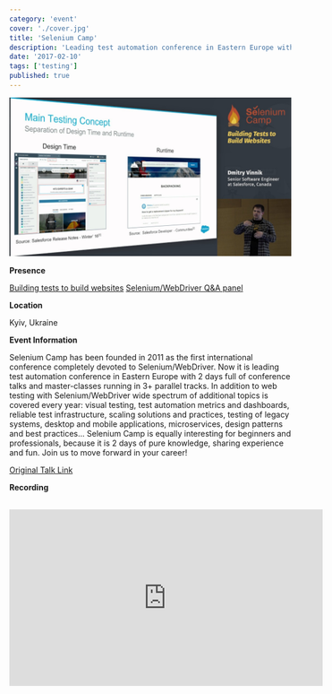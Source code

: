 ```yaml
---
category: 'event'
cover: './cover.jpg'
title: 'Selenium Camp'
description: 'Leading test automation conference in Eastern Europe with 2 days full of conference talks focused on Selenium/WebDriver.'
date: '2017-02-10'
tags: ['testing']
published: true
---
```

![cover](./cover.jpg)

**Presence**

[Building tests to build websites](https://dvinnik.dev/presentations/2017/building-tests-to-build-websites/) 
[Selenium/WebDriver Q&A panel](https://dvinnik.dev/conversations/2017/selenium-qa-panel)

**Location**

Kyiv, Ukraine

**Event Information**

Selenium Camp has been founded in 2011 as the first international conference completely devoted to Selenium/WebDriver. Now it is leading test automation conference in Eastern Europe with 2 days full of conference talks and master-classes running in 3+ parallel tracks. In addition to web testing with Selenium/WebDriver wide spectrum of additional topics is covered every year: visual testing, test automation metrics and dashboards, reliable test infrastructure, scaling solutions and practices, testing of legacy systems, desktop and mobile applications, microservices, design patterns and best practices... Selenium Camp is equally interesting for beginners and professionals, because it is 2 days of pure knowledge, sharing experience and fun. Join us to move forward in your career!

[Original Talk Link](https://seleniumcamp.com/talk/building-tests-to-build-websites/)

**Recording**

<br>

<iframe width="560" height="315" src="https://www.youtube.com/embed/6opoooLdonI" title="YouTube video player" frameborder="0" allow="accelerometer; autoplay; clipboard-write; encrypted-media; gyroscope; picture-in-picture" allowfullscreen></iframe>

<br>